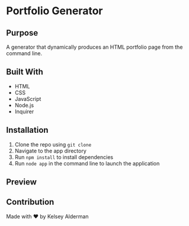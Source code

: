 # Portfolio Generator

## Purpose

A generator that dynamically produces an HTML portfolio page from the command line.

## Built With

- HTML
- CSS
- JavaScript
- Node.js
- Inquirer

## Installation

1. Clone the repo using `git clone`
2. Navigate to the app directory
3. Run `npm install` to install dependencies
4. Run `node app` in the command line to launch the application

## Preview

## Contribution

Made with ❤️ by Kelsey Alderman
